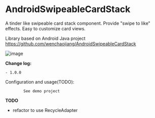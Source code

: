 
AndroidSwipeableCardStack
===================
A tinder like swipeable card stack component. Provide "swipe to like" effects. Easy to customize card views.

Library based on Android Java project https://github.com/wenchaojiang/AndroidSwipeableCardStack

![image](https://github.com/kuzyasun/XamarinAndroidSwipeableCardStack/blob/master/component/screenshots/anim.gif?raw=true)

**Change log:**

    - 1.0.0
Configuration and usage(TODO): 

            See demo project



**TODO**

- refactor to use RecycleAdapter
